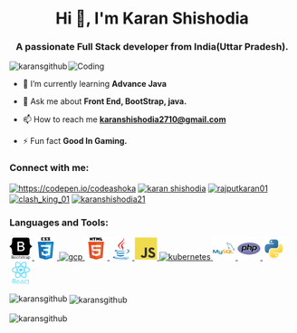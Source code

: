 
<h1 align="center">Hi 👋, I'm Karan Shishodia</h1>
<h3 align="center">A passionate Full Stack developer from India(Uttar Pradesh).</h3>
<img align="right" alt="Coding" width="400" src="https://www.simplilearn.com/ice9/free_resources_article_thumb/full_stack_banner.jpg">

<p align="left"> <img src="https://komarev.com/ghpvc/?username=karansgithub&label=Profile%20views&color=0e75b6&style=flat" alt="karansgithub" /> </p>

- 🌱 I’m currently learning **Advance Java**

- 💬 Ask me about **Front End, BootStrap, java.**

- 📫 How to reach me **karanshishodia2710@gmail.com**

- ⚡ Fun fact **Good In Gaming.**

<h3 align="left">Connect with me:</h3>
<p align="left">
<a href="https://codepen.io/codeASHOKA" target="blank"><img align="center" src="https://raw.githubusercontent.com/rahuldkjain/github-profile-readme-generator/master/src/images/icons/Social/codepen.svg" alt="https://codepen.io/codeashoka" height="30" width="40" /></a>
<a href="https://linkedin.com/in/karan-shishodia-30121422b" target="blank"><img align="center" src="https://raw.githubusercontent.com/rahuldkjain/github-profile-readme-generator/master/src/images/icons/Social/linked-in-alt.svg" alt="karan shishodia" height="30" width="40" /></a>
<a href="https://instagram.com/rajputkaran01" target="blank"><img align="center" src="https://raw.githubusercontent.com/rahuldkjain/github-profile-readme-generator/master/src/images/icons/Social/instagram.svg" alt="rajputkaran01" height="30" width="40" /></a>
<a href="https://www.youtube.com/channel/UCnXRw356vmvPMwMpAY16qWw" target="blank"><img align="center" src="https://raw.githubusercontent.com/rahuldkjain/github-profile-readme-generator/master/src/images/icons/Social/youtube.svg" alt="clash_king_01" height="30" width="40" /></a>
<a href="https://www.hackerrank.com/karanshishodia21" target="blank"><img align="center" src="https://raw.githubusercontent.com/rahuldkjain/github-profile-readme-generator/master/src/images/icons/Social/hackerrank.svg" alt="karanshishodia21" height="30" width="40" /></a>
</p>

<h3 align="left">Languages and Tools:</h3>
<p align="left"> <a href="https://getbootstrap.com" target="_blank" rel="noreferrer"> <img src="https://raw.githubusercontent.com/devicons/devicon/master/icons/bootstrap/bootstrap-plain-wordmark.svg" alt="bootstrap" width="40" height="40"/> </a> <a href="https://www.w3schools.com/css/" target="_blank" rel="noreferrer"> <img src="https://raw.githubusercontent.com/devicons/devicon/master/icons/css3/css3-original-wordmark.svg" alt="css3" width="40" height="40"/> </a> <a href="https://cloud.google.com" target="_blank" rel="noreferrer"> <img src="https://www.vectorlogo.zone/logos/google_cloud/google_cloud-icon.svg" alt="gcp" width="40" height="40"/> </a> <a href="https://www.w3.org/html/" target="_blank" rel="noreferrer"> <img src="https://raw.githubusercontent.com/devicons/devicon/master/icons/html5/html5-original-wordmark.svg" alt="html5" width="40" height="40"/> </a> <a href="https://www.java.com" target="_blank" rel="noreferrer"> <img src="https://raw.githubusercontent.com/devicons/devicon/master/icons/java/java-original.svg" alt="java" width="40" height="40"/> </a> <a href="https://developer.mozilla.org/en-US/docs/Web/JavaScript" target="_blank" rel="noreferrer"> <img src="https://raw.githubusercontent.com/devicons/devicon/master/icons/javascript/javascript-original.svg" alt="javascript" width="40" height="40"/> </a> <a href="https://kubernetes.io" target="_blank" rel="noreferrer"> <img src="https://www.vectorlogo.zone/logos/kubernetes/kubernetes-icon.svg" alt="kubernetes" width="40" height="40"/> </a> <a href="https://www.mysql.com/" target="_blank" rel="noreferrer"> <img src="https://raw.githubusercontent.com/devicons/devicon/master/icons/mysql/mysql-original-wordmark.svg" alt="mysql" width="40" height="40"/> </a> <a href="https://www.php.net" target="_blank" rel="noreferrer"> <img src="https://raw.githubusercontent.com/devicons/devicon/master/icons/php/php-original.svg" alt="php" width="40" height="40"/> </a> <a href="https://www.python.org" target="_blank" rel="noreferrer"> <img src="https://raw.githubusercontent.com/devicons/devicon/master/icons/python/python-original.svg" alt="python" width="40" height="40"/> </a> <a href="https://reactjs.org/" target="_blank" rel="noreferrer"> <img src="https://raw.githubusercontent.com/devicons/devicon/master/icons/react/react-original-wordmark.svg" alt="react" width="40" height="40"/> </a> </p>

<p><img align="left" src="https://github-readme-stats.vercel.app/api/top-langs?username=karansgithub&show_icons=true&locale=en&layout=compact" alt="karansgithub" /></p>

<p>&nbsp;<img align="center" src="https://github-readme-stats.vercel.app/api?username=karansgithub&show_icons=true&locale=en" alt="karansgithub" /></p>

<p><img align="center" src="https://github-readme-streak-stats.herokuapp.com/?user=karansgithub&" alt="karansgithub" /></p>
